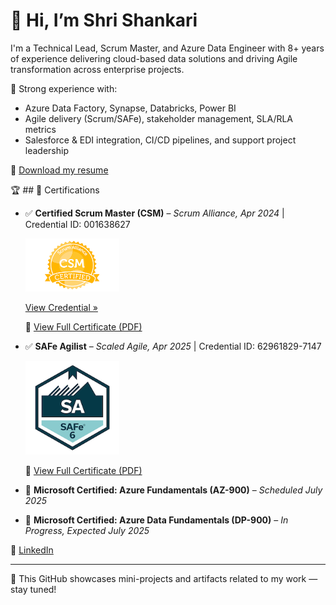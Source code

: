 # 👋 Hi, I’m Shri Shankari

I'm a Technical Lead, Scrum Master, and Azure Data Engineer with 8+ years of experience delivering cloud-based data solutions and driving Agile transformation across enterprise projects.

🔹 Strong experience with:
- Azure Data Factory, Synapse, Databricks, Power BI
- Agile delivery (Scrum/SAFe), stakeholder management, SLA/RLA metrics
- Salesforce & EDI integration, CI/CD pipelines, and support project leadership

📄 [Download my resume](https://github.com/shrishankari/resume/blob/main/Shri_Shankari_Resume_June2025.pdf)

🏆 ## 🧾 Certifications

  - ✅ **Certified Scrum Master (CSM)** – *Scrum Alliance, Apr 2024* | Credential ID: 001638627

    <img src="https://github.com/shrishankari/certifications/blob/main/csm%20badge.png" alt="CSM Badge" width="150"/>

    [View Credential »](https://bcert.me/bc/html/show-badge.html?b=jsihwigz)

    📄 [View Full Certificate (PDF)](https://github.com/shrishankari/certifications/blob/main/Shri%20Shankari-ScrumAlliance_CSM_Certificate.pdf)
    
  - ✅ **SAFe Agilist** – *Scaled Agile, Apr 2025* | Credential ID: 62961829-7147

    <img src="https://github.com/shrishankari/certifications/blob/main/certified-safe-6-agilist.png" alt="SAFe Badge" width="150"/>

    📄 [View Full Certificate (PDF)](https://github.com/shrishankari/certifications/blob/main/SAFE6_certificate.pdf)
  
  - 🎯 **Microsoft Certified: Azure Fundamentals (AZ-900)** – *Scheduled July 2025*
  
  - 🎯 **Microsoft Certified: Azure Data Fundamentals (DP-900)** – *In Progress, Expected July 2025*

🔗 [LinkedIn](https://www.linkedin.com/in/shankari95)

---

🌟 This GitHub showcases mini-projects and artifacts related to my work — stay tuned!
